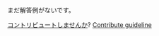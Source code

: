 
まだ解答例がないです。

[コントリビュートしませんか](https://github.com/BFEdev/BFE.dev-solutions/blob/main/typescript/search_ja.md)?  [Contribute guideline](https://github.com/BFEdev/BFE.dev-solutions#how-to-contribute)
